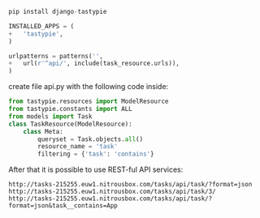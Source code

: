 ```python
pip install django-tastypie

INSTALLED_APPS = (
+   'tastypie',
)

urlpatterns = patterns('',
+   url(r'^api/', include(task_resource.urls)),
)
```

create file api.py with the following code inside:
```python
from tastypie.resources import ModelResource
from tastypie.constants import ALL
from models import Task
class TaskResource(ModelResource):
    class Meta:
        queryset = Task.objects.all()
        resource_name = 'task'
        filtering = {'task': 'contains'}
```
After that it is possible to use REST-ful API services:
```
http://tasks-215255.euw1.nitrousbox.com/tasks/api/task/?format=json
http://tasks-215255.euw1.nitrousbox.com/tasks/api/task/3/
http://tasks-215255.euw1.nitrousbox.com/tasks/api/task/?format=json&task__contains=App
```
